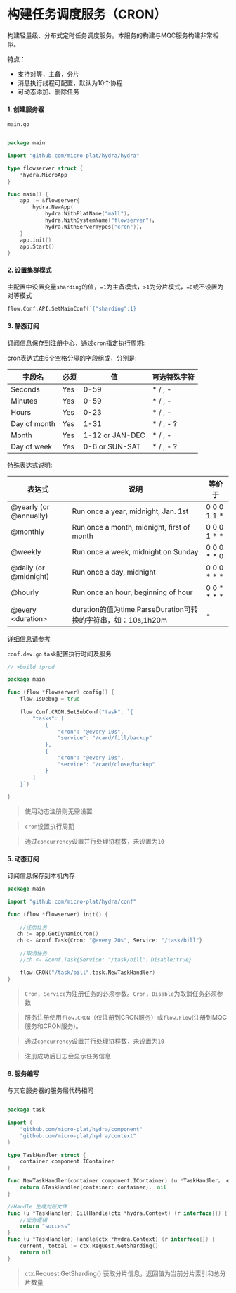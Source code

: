 # 构建任务调度服务（CRON）

构建轻量级、分布式定时任务调度服务。本服务的构建与MQC服务构建非常相似。


特点：
* 支持对等，主备，分片
* 消息执行线程可配置，默认为10个协程
* 可动态添加、删除任务

#### 1. 创建服务器

`main.go`

```go

package main

import "github.com/micro-plat/hydra/hydra"

type flowserver struct {
	*hydra.MicroApp
}

func main() {
	app := &flowserver{
		hydra.NewApp(
			hydra.WithPlatName("mall")，
			hydra.WithSystemName("flowserver")，
			hydra.WithServerTypes("cron"))，
	}
	app.init()
	app.Start()
}
```


#### 2. 设置集群模式

主配置中设置变量`sharding`的值，`=1`为主备模式，`>1`为分片模式，`=0`或不设置为对等模式

```go
flow.Conf.API.SetMainConf(`{"sharding":1}
```



#### 3. 静态订阅

订阅信息保存到注册中心，通过`cron`指定执行周期:

cron表达式由6个空格分隔的字段组成，分别是:

 | 字段名       | 必须 | 值              | 可选特殊字符 |
 | ------------ | ---- | --------------- | ------------ |
 | Seconds      | Yes  | 0-59            | * / , -      |
 | Minutes      | Yes  | 0-59            | * / , -      |
 | Hours        | Yes  | 0-23            | * / , -      |
 | Day of month | Yes  | 1-31            | * / , - ?    |
 | Month        | Yes  | 1-12 or JAN-DEC | * / , -      |
 | Day of week  | Yes  | 0-6 or SUN-SAT  | * / , - ?    |


特殊表达式说明:

 | 表达式                 | 说明                                                          | 等价于      |
 | ---------------------- | ------------------------------------------------------------- | ----------- |
 | @yearly (or @annually) | Run once a year, midnight, Jan. 1st                           | 0 0 0 1 1 * |
 | @monthly               | Run once a month, midnight, first of month                    | 0 0 0 1 * * |
 | @weekly                | Run once a week, midnight on Sunday                           | 0 0 0 * * 0 |
 | @daily (or @midnight)  | Run once a day, midnight                                      | 0 0 0 * * * |
 | @hourly                | Run once an hour, beginning of hour                           | 0 0 * * * * |
 | @every \<duration\>    | duration的值为time.ParseDuration可转换的字符串，如：10s,1h20m | -           |

[详细信息请参考](https://github.com/zkfy/cron/blob/master/doc.go)


`conf.dev.go` `task`配置执行时间及服务
```go
// +build !prod

package main

func (flow *flowserver) config() {
    flow.IsDebug = true
    
	flow.Conf.CRON.SetSubConf("task", `{
		"tasks": [
			{
				"cron": "@every 10s",
				"service": "/card/fill/backup"
			},
			{
				"cron": "@every 10s",
				"service": "/card/close/backup"
			}
		]
	}`)
	
}
```

> 使用动态注册则无需设置

> `cron`设置执行周期

> 通过`concurrency`设置并行处理协程数，未设置为`10`



#### 5. 动态订阅

订阅信息保存到本机内存

```go
package main

import "github.com/micro-plat/hydra/conf"

func (flow *flowserver) init() {

	//注册任务
   ch := app.GetDynamicCron()
   ch <- &conf.Task{Cron: "@every 20s", Service: "/task/bill"}

	//取消任务
    //ch <- &conf.Task{Service: "/task/bill"，Disable:true}
    
    flow.CRON("/task/bill",task.NewTaskHandler)
}
```



> `Cron`，`Service`为注册任务的必须参数。`Cron`，`Disable`为取消任务必须参数

> 服务注册使用`flow.CRON`（仅注册到CRON服务）或`flow.Flow`(注册到MQC服务和CRON服务)。

> 通过`concurrency`设置并行处理协程数，未设置为`10`

> 注册成功后日志会显示任务信息




#### 6. 服务编写
与其它服务器的服务层代码相同
```go

package task

import (
	"github.com/micro-plat/hydra/component"
	"github.com/micro-plat/hydra/context"
)

type TaskHandler struct {
	container component.IContainer
}

func NewTaskHandler(container component.IContainer) (u *TaskHandler， err error) {
	return &TaskHandler{container: container}， nil
}

//Handle 生成对账文件
func (u *TaskHandler) BillHandle(ctx *hydra.Context) (r interface{}) {
    //业务逻辑
	return "success"
}
func (u *TaskHandler) Handle(ctx *hydra.Context) (r interface{}) {
	current, totoal := ctx.Request.GetSharding()
	return nil
}
```

>  ctx.Request.GetSharding() 获取分片信息，返回值为当前分片索引和总分片数量